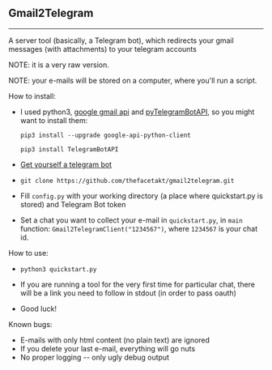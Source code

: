 ## Gmail2Telegram
----------------
A server tool (basically, a Telegram bot), which redirects your gmail messages (with attachments) to your telegram accounts

NOTE: it is a very raw version.

NOTE: your e-mails will be stored on a computer, where you'll run a script.

How to install:

* I used python3, [google gmail api](https://developers.google.com/gmail/api/quickstart/python) and [pyTelegramBotAPI](https://github.com/sourcesimian/pyTelegramBotAPI), so you might want to install them:

    ```pip3 install --upgrade google-api-python-client```

    ```pip3 install TelegramBotAPI```

* [Get yourself a telegram bot](https://core.telegram.org/bots)

* ```git clone https://github.com/thefacetakt/gmail2telegram.git```

* Fill ```config.py``` with your working directory (a place where quickstart.py is stored) and Telegram Bot token

* Set a chat you want to collect your e-mail in ```quickstart.py```, in ```main``` function: ```Gmail2TelegramClient("1234567")```, where ```1234567``` is your chat id.

How to use:

* ```python3 quickstart.py```

* If you are running a tool for the very first time for particular chat, there will be a link you need to follow in stdout (in order to pass oauth)

* Good luck!


Known bugs:
* E-mails with only html content (no plain text) are ignored
* If you delete your last e-mail, everything will go nuts
* No proper logging -- only ugly debug output
